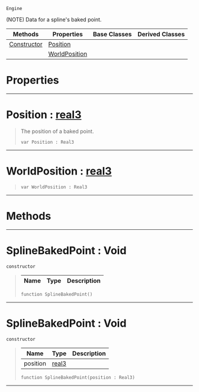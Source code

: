  `Engine`

(NOTE) Data for a spline's baked point.

|Methods|Properties|Base Classes|Derived Classes|
|---|---|---|---|
|[ Constructor](https://github.com/PlasmaEngine/PlasmaDocs/blob/master/code_reference/class_reference/splinebakedpoint.markdown#splinebakedpoint-void)|[ Position](https://github.com/PlasmaEngine/PlasmaDocs/blob/master/code_reference/class_reference/splinebakedpoint.markdown#position-plasma-engine-doc)| | |
| |[ WorldPosition](https://github.com/PlasmaEngine/PlasmaDocs/blob/master/code_reference/class_reference/splinebakedpoint.markdown#worldposition-plasma-engin)| | |


 #  Properties


---  
 #  Position : [real3](https://github.com/PlasmaEngine/PlasmaDocs/blob/master/code_reference/lightning_base_types/real3.markdown)

> The position of a baked point.
> ``` lang=cpp, name=Lightning
> var Position : Real3


---  
 #  WorldPosition : [real3](https://github.com/PlasmaEngine/PlasmaDocs/blob/master/code_reference/lightning_base_types/real3.markdown)

> 
> ``` lang=cpp, name=Lightning
> var WorldPosition : Real3


---  
 #  Methods


---  
 #  SplineBakedPoint : Void

 `constructor`

> 
> |Name|Type|Description|
> |---|---|---|
> ``` lang=cpp, name=Lightning
> function SplineBakedPoint()
> ``` 


---  
 #  SplineBakedPoint : Void

 `constructor`

> 
> |Name|Type|Description|
> |---|---|---|
> |position|[real3](https://github.com/PlasmaEngine/PlasmaDocs/blob/master/code_reference/lightning_base_types/real3.markdown)| |
> ``` lang=cpp, name=Lightning
> function SplineBakedPoint(position : Real3)
> ``` 


---  
 

 